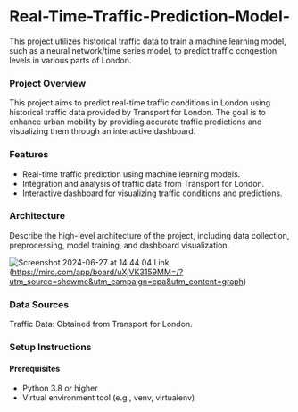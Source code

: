# Real-Time-Traffic-Prediction-Model-
This project utilizes historical traffic data to train a machine learning model, such as a neural network/time series model, to predict traffic congestion levels in various parts of London.

### Project Overview
This project aims to predict real-time traffic conditions in London using historical traffic data provided by Transport for London. The goal is to enhance urban mobility by providing accurate traffic predictions and visualizing them through an interactive dashboard.

### Features
- Real-time traffic prediction using machine learning models.
-  Integration and analysis of traffic data from Transport for London.
- Interactive dashboard for visualizing traffic conditions and predictions.

### Architecture
Describe the high-level architecture of the project, including data collection, preprocessing, model training, and dashboard visualization.

![Screenshot 2024-06-27 at 14 44 04](https://github.com/Emillia-rosette/Real-Time-Traffic-Prediction-Model-/assets/36535655/750431ca-8f0f-474d-a74a-7699c05f3364)
 Link (https://miro.com/app/board/uXjVK3159MM=/?utm_source=showme&utm_campaign=cpa&utm_content=graph)

### Data Sources
Traffic Data: Obtained from Transport for London.

### Setup Instructions
#### Prerequisites
- Python 3.8 or higher
- Virtual environment tool (e.g., venv, virtualenv)


